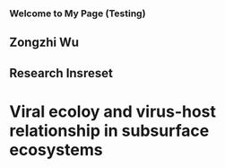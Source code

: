 ### Welcome to My Page (Testing)
## Zongzhi Wu
## Research Insreset
# Viral ecoloy and virus-host relationship in subsurface ecosystems
